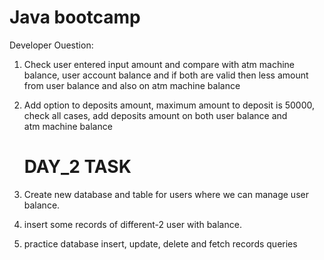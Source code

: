 # Java bootcamp
 Developer
Ouestion:
1. Check user entered input amount and compare with atm machine balance, user account balance and if both are valid then less amount from user balance and also on atm machine balance 
2. ⁠Add option to deposits amount, maximum amount to deposit is 50000, check all cases, add deposits amount on both user balance and atm machine balance

   # DAY_2 TASK
1. Create new database and table for users where we can manage user balance.
2. ⁠insert some records of different-2 user with balance.
3. ⁠practice database insert, update, delete and fetch records queries 

